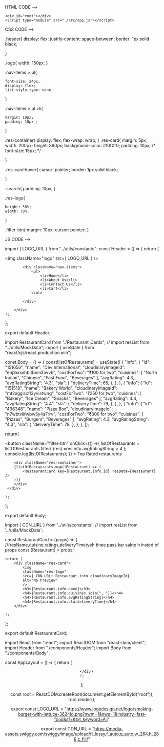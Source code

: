 HTML CODE -->

<!DOCTYPE html>
<html lang="en">
<head>
    <meta charset="UTF-8">
    <meta name="viewport" content="width=device-width, initial-scale=1.0">
    <Title> Namaste Food </Title>
    <link rel="stylesheet" href="./style.css">
</head>
<body>
    
    <div id="root"></div>
    <script type="module" src="./src/app.js"></script>
</body>
</html>




CSS CODE -->

.header{
    display: flex;
    justify-content: space-between;
    border: 1px solid black;
    
}

.logo{
    width: 150px;
} 

.nav-items > ul{

    font-size: 24px;
    display: flex;
    list-style-type: none;

}

.nav-items > ul >li{
    
    margin: 10px;
    padding: 10px ;

}

.res-container{
    display: flex;
    flex-wrap: wrap;
}
.res-card{
    margin: 5px;
    width: 200px;
    height: 390px;
    background-color: #f0f0f0;
    padding: 10px;
    /* font-size: 15px; */

}

.res-card:hover{
    cursor: pointer;
    border: 1px solid black;

}


.search{
    padding: 10px;
}

.res-logo{
    
    height: 50%;
    width: 70%;
}

.filter-btn{
    margin: 10px;
    cursor: pointer;
}



JS CODE -->

import { LOGO_URL } from "../utils/constants";
const Header = () => {
    return (
        <div className="header">
            <div className="logo-container">
                <img className="logo" src={ LOGO_URL } />
            </div>

            <div className="nav-items">
                <ul>
                    <li>Home</li>
                    <li>About Us</li>
                    <li>Contact Us</li>
                    <li>Cart</li>
                </ul>

            </div>

        </div>
    );
};

export default Header;

import RestaurantCard from "./Restaurant_Cards";
// import resList from "../utils/MockData";
import { useState } from "react/cjs/react.production.min";

const Body = () => {
    const[listOfRestaurants] = useState([
{
            "info": {
                   "id": "151656",
                   "name": "Dev International",
                   "cloudinaryImageId": "enj3srsnhbltbom2ovvh",
                   "costForTwo": "₹100 for two",
                   "cuisines": [
                     "North Indian",
                     "Chinese",
                     "Fast Food",
                     "Beverages"
                   ],
                   "avgRating": 4.3,
                   "avgRatingString": "4.3",
                   "sla": {
                     "deliveryTime": 65,
                   },
                },
},
{
            "info": {
                    "id": "151518",
                    "name": "Bakery World",
                    "cloudinaryImageId": "mt2aggiscfl3yviatwng",
                    "costForTwo": "₹250 for two",
                    "cuisines": [
                        "Bakery",
                        "Ice Cream",
                        "Snacks",
                        "Beverages"
                         ],
                        "avgRating": 4.4,
                        "avgRatingString": "4.4",
                        "sla": {
                              "deliveryTime": 79,
                            },
                        },
},
{
    "info": {
        "id": "496348",
        "name": "Pizza Box",
        "cloudinaryImageId": "n7wbtvlifwbw5y4a7rrv",
        "costForTwo": "₹300 for two",
        "cuisines": [
          "Pizzas",
          "Burgers",
          "Beverages"
        ],
        "avgRating": 4.3,
        "avgRatingString": "4.3",
        "sla": {
          "deliveryTime": 78,
        },
    },
},
]);

return(
     <div className="body">
        <div className="filter">
            <button className="filter-btn" 
            onClick={() =>{
                listOfRestaurants = listOfRestaurants.filter(
                    (res) =res.info.avgRatingString > 4
                );
                console.log(listOfRestaurants);
            }}
            >
                Top Rated restaurants </button>   
        </div> 
        
        
        <div className="res-container">
        {listOfRestaurants.map((Restaurant) => (
            <RestaurantCard key={Restaurant.info.id} resData={Restaurant} />
        ))}
        </div>
     </div>
        
    );
};

export default Body; 

import { CDN_URL } from '../utils/constants';
// import resList from '../utils/MockData';


const RestaurantCard = (props) => {     //(resName,cuisine,ratings,deliveryTime)yeh bhee pass kar sakte h insted of props
    const {Restaurant} = props;             
    
    return (
        <div className="res-card">
            <img
            className="res-logo"
            src={ CDN_URL+ Restaurant.info.cloudinaryImageId}
            alt="No Preview" 
            />
            <h3>{Restaurant.info.name}</h3>
            <h4>{Restaurant.info.cuisines.join(", ")}</h4> 
            <h4>{Restaurant.info.avgRatingString}</h4>
            <h4>{Restaurant.info.sla.deliveryTime}</h4>
        </div>
        
    );
};

export default RestaurantCard;  

import React from "react";
import ReactDOM from "react-dom/client";
import Header from "./components/Header";
import Body from "./components/Body";


const AppLayout = () => {
    return (
        <div className="app">
            <Header/>
            <Body/>

            
        </div>
    );
 };


 const root = ReactDOM.createRoot(document.getElementById("root"));
 root.render(<AppLayout/>);

 export const LOGO_URL = 
   "https://www.logodesign.net/logo/smoking-burger-with-lettuce-3624ld.png?nwm=1&nws=1&industry=fast-food&sf=&txt_keyword=All"


export const CDN_URL = 
   "https://media-assets.swiggy.com/swiggy/image/upload/fl_lossy,f_auto,q_auto,w_264,h_288,c_fill/"